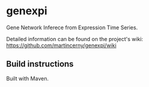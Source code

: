 # genexpi
Gene Network Inferece from Expression Time Series.

Detailed information can be found on the project's wiki: https://github.com/martincerny/genexpi/wiki

## Build instructions
Built with Maven.

